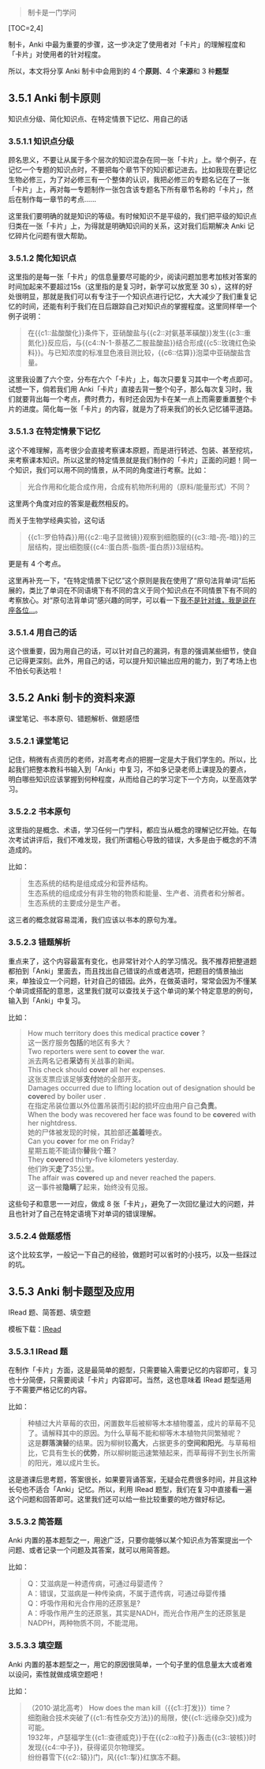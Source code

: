 
> 制卡是一门学问

[TOC=2,4]

制卡，Anki 中最为重要的步骤，这一步决定了使用者对「卡片」的理解程度和「卡片」对使用者的针对程度。

所以，本文将分享 Anki 制卡中会用到的 4 个**原则**、4 个**来源**和 3 种**题型**

## 3.5.1 Anki 制卡原则

知识点分级、简化知识点、在特定情景下记忆、用自己的话

### 3.5.1.1 知识点分级

顾名思义，不要让从属于多个层次的知识混杂在同一张「卡片」上。举个例子，在记忆一个专题的知识点时，不要把每个章节下的知识都记进去。比如我现在要记忆生物必修三，为了对必修三有一个整体的认识，我把必修三的专题名记在了一张「卡片」上，再对每一专题制作一张包含该专题名下所有章节名称的「卡片」，然后在制作每一章节的考点......

这里我们要明确的就是知识的等级。有时候知识不是平级的，我们把平级的知识点归类在一张「卡片」上，为得就是明确知识间的关系，这对我们后期解决 Anki 记忆碎片化问题有很大帮助。

###  3.5.1.2 简化知识点

这里指的是每一张「卡片」的信息量要尽可能的少，阅读问题加思考加核对答案的时间加起来不要超过15s（这里指的是复习时，新学可以放宽至 30 s），这样的好处很明显，那就是我们可以有专注于一个知识点进行记忆，大大减少了我们重复记忆的时间，还能有利于我们在日后跟踪自己对知识点的掌握程度。这里同样举一个例子说明：

> 在{{c1::盐酸酸化}}条件下，亚硝酸盐与{{c2::对氨基苯磺酸}}发生{{c3::重氮化}}反应后，与{{c4::N-1-萘基乙二胺盐酸盐}}结合形成{{c5::玫瑰红色染料}}。与已知浓度的标准显色液目测比较，{{c6::估算}}泡菜中亚硝酸盐含量。

这里我设置了六个空，分布在六个「卡片」上，每次只要复习其中一个考点即可。试想一下，倘若我们用 Anki「卡片」直接去背一整个句子，那么每次复习时，我们就要背出每一个考点，费时费力，有时还会因为卡在某一点上而需要重置整个卡片的进度。简化每一张「卡片」的内容，就是为了将来我们的长久记忆铺平道路。

###  3.5.1.3 在特定情景下记忆

这个不难理解，高考很少会直接考察课本原题，而是进行转述、包装、甚至挖坑，来考察课本知识。所以这里的特定情景就是我们制作的「卡片」正面的问题！同一个知识，我们可以用不同的情景，从不同的角度进行考察。比如：

> 光合作用和化能合成作用，合成有机物所利用的（原料/能量形式）不同？

这里两个角度对应的答案是截然相反的。

而关于生物学经典实验，这句话

> {{c1::罗伯特森}}用{{c2::电子显微镜}}观察到细胞膜的{{c3::暗-亮-暗}}的三层结构，提出细胞膜{{c4::蛋白质-脂质-蛋白质}}3层结构。

更是有 4 个考点。

这里再补充一下，“在特定情景下记忆”这个原则是我在使用了“原句法背单词”后拓展的，类比了单词在不同语境下有不同的含义于同个知识点在不同情景下有不同的考察放心。对“原句法背单词”感兴趣的同学，可以看一下[我不是针对谁，我是说在座各位...](https://zhuanlan.zhihu.com/p/25866272)。

###  3.5.1.4 用自己的话

这个很重要，因为用自己的话，可以针对自己的漏洞，有意的强调某些细节，使自己记得更深刻。此外，用自己的话，可以提升知识输出应用的能力，到了考场上也不怕长句表达啦！

##  3.5.2 Anki 制卡的资料来源

课堂笔记、书本原句、错题解析、做题感悟

### 3.5.2.1 课堂笔记

记住，稍微有点资历的老师，对高考考点的把握一定是大于我们学生的。所以，比起我们把整本教科书输入到「Anki」中复习，不如多记录老师上课提及的要点，明白哪些知识应该掌握到何种程度，从而给自己的学习定下一个方向，以至高效学习。

### 3.5.2.2 书本原句

这里指的是概念、术语，学习任何一门学科，都应当从概念的理解记忆开始。在每次考试讲评后，我们不难发现，我们所谓粗心导致的错误，大多是由于概念的不清造成的。

比如：

> 生态系统的结构是组成成分和营养结构。  
> 生态系统的组成成分有非生物的物质和能量、生产者、消费者和分解者。  
> 生态系统的主要成分是生产者。

这三者的概念就容易混淆，我们应该以书本的原句为准。

### 3.5.2.3 错题解析

重点来了，这个内容最富有变化，也非常针对个人的学习情况。我不推荐把整道题都拍到「Anki」里面去，而且找出自己错误的点或者选项，把题目的情景抽出来，单独设立一个问题，针对自己的错因。此外，在做英语时，常常会因为不懂某个单词或搭配的意思，这里我们就可以查找关于这个单词的某个特定意思的例句，输入到「Anki」中复习。

比如：

> How much territory does this medical practice **cover** ?  
> 这一医疗服务**包括**的地区有多大？  
> Two reporters were sent to **cover** the war.  
> 派去两名记者**采访**有关战事的新闻。  
> This check should **cover** all her expenses.  
> 这张支票应该足够**支付**她的全部开支。  
> Damages occurred due to lifting location out of designation should be **cover**ed by boiler user .  
> 在指定吊装位置以外位置吊装而引起的损坏应由用户自己**负责**。  
> When the body was recovered her face was found to be **cover**ed with her nightdress.  
> 她的尸体被发现的时候，其脸部还**盖着**睡衣。  
> Can you **cove**r for me on Friday?  
> 星期五能不能请你**替**我个**班**？  
> They **cover**ed thirty-five kilometers yesterday.  
> 他们昨天**走了**35公里。  
> The affair was **cover**ed up and never reached the papers.  
> 这一事件被**隐瞒**了起来，始终没有见报。

这些句子和意思一一对应，做成 8 张「卡片」，避免了一次回忆量过大的问题，并且也针对了自己在特定语境下对单词的错误理解。

### 3.5.2.4 做题感悟

这个比较玄学，一般记一下自己的经验，做题时可以省时的小技巧，以及一些踩过的坑。

## 3.5.3 Anki 制卡题型及应用

 IRead 题、简答题、填空题

模板下载：[IRead](https://pan.baidu.com/s/1noyI1p3JSf5I7G9dqTNOPg)

### 3.5.3.1 IRead 题

在制作「卡片」方面，这是最简单的题型，只需要输入需要记忆的内容即可，复习也十分简便，只需要阅读「卡片」内容即可。当然，这也意味着 IRead 题型适用于不需要严格记忆的内容。

比如：

> 种植过大片草莓的农田，闲置数年后被柳等木本植物覆盖，成片的草莓不见了。请解释其中的原因。为什么草莓不能和柳等木本植物共同繁殖呢？  
> 这是**群落演替**的结果。因为柳树较**高大**，占据更多的**空间和阳光**。与草莓相比，它具有生长的**优势**，所以柳树能迅速繁殖起来，而草莓得不到生长所需的阳光，难以成片生长。

这是道课后思考题，答案很长，如果要背诵答案，无疑会花费很多时间，并且这种长句也不适合「Anki」记忆。所以，利用 IRead 题型，我们在复习中直接看一遍这个问题和回答即可。这里我们还可以给一些比较重要的地方做好标记。



### 3.5.3.2 简答题

 Anki 内置的基本题型之一，用途广泛，只要你能够以某个知识点为答案提出一个问题、或者记录一个问题及其答案，就可以用简答题。

比如：

> Q：艾滋病是一种遗传病，可通过母婴遗传？  
> A：错误，艾滋病是一种传染病，不属于遗传病，可通过母婴传播  
> Q：呼吸作用和光合作用的还原氢是?  
> A：呼吸作用产生的还原氢，其实是NADH，而光合作用产生的还原氢是NADPH，两种物质不同，不能混用。

### 3.5.3.3 填空题

 Anki 内置的基本题型之一，用它的原因很简单，一个句子里的信息量太大或者难以设问，索性就做成填空题吧！

比如：

> （2010·湖北高考） How does the man kill（{{c1::打发}}）time？  
> 细胞融合技术突破了{{c1::有性杂交方法}}的局限，使{{c1::远缘杂交}}成为可能。  
> 1932年，卢瑟福学生{{c1::查德威克}}于在{{c2::α粒子}}轰击{{c3::铍核}}时发现{{c4::中子}}，获得诺贝尔物理奖。  
> 纷纷暮雪下{{c2::辕}}门，风{{c1::掣}}红旗冻不翻。

